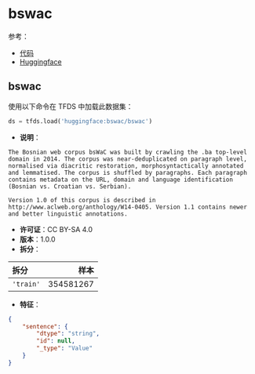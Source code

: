 # bswac

参考：

- [代码](https://github.com/huggingface/datasets/blob/master/datasets/bswac)
- [Huggingface](https://huggingface.co/datasets/bswac)

## bswac

使用以下命令在 TFDS 中加载此数据集：

```python
ds = tfds.load('huggingface:bswac/bswac')
```

- **说明**：

```
The Bosnian web corpus bsWaC was built by crawling the .ba top-level domain in 2014. The corpus was near-deduplicated on paragraph level, normalised via diacritic restoration, morphosyntactically annotated and lemmatised. The corpus is shuffled by paragraphs. Each paragraph contains metadata on the URL, domain and language identification (Bosnian vs. Croatian vs. Serbian).

Version 1.0 of this corpus is described in http://www.aclweb.org/anthology/W14-0405. Version 1.1 contains newer and better linguistic annotations.
```

- **许可证**：CC BY-SA 4.0
- **版本**：1.0.0
- **拆分**：

拆分 | 样本
:-- | --:
`'train'` | 354581267

- **特征**：

```json
{
    "sentence": {
        "dtype": "string",
        "id": null,
        "_type": "Value"
    }
}
```

